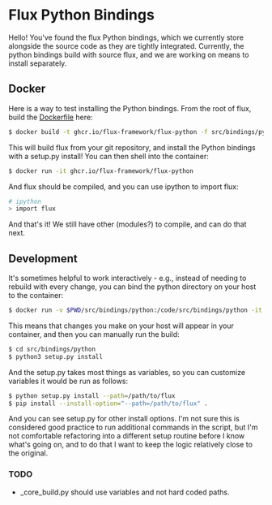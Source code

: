 # Flux Python Bindings

Hello! You've found the flux Python bindings, which we currently store alongside
the source code as they are tightly integrated. Currently, the python
bindings build with source flux, and we are working on means to install separately.

## Docker

Here is a way to test installing the Python bindings. From the root of flux,
build the [Dockerfile](Dockerfile) here:

```bash
$ docker build -t ghcr.io/flux-framework/flux-python -f src/bindings/python/Dockerfile .
```

This will build flux from your git repository, and install the Python bindings
with a setup.py install! You can then shell into the container:

```bash
$ docker run -it ghcr.io/flux-framework/flux-python
```

And flux should be compiled, and you can use ipython to import flux:

```bash
# ipython
> import flux
```

And that's it! We still have other (modules?) to compile, and can do that next.

## Development

It's sometimes helpful to work interactively - e.g., instead of needing to rebuild with every change,
you can bind the python directory on your host to the container:

```bash
$ docker run -v $PWD/src/bindings/python:/code/src/bindings/python -it ghcr.io/flux-framework/flux-python
```

This means that changes you make on your host will appear in your container, and then you can
manually run the build:

```bash
$ cd src/bindings/python
$ python3 setup.py install
```

And the setup.py takes most things as variables, so you can customize variables it would be run as follows:

```bash
$ python setup.py install --path=/path/to/flux
$ pip install --install-option="--path=/path/to/flux" .
```

And you can see setup.py for other install options. I'm not sure this is considered good practice
to run additional commands in the script, but I'm not comfortable refactoring into a different
setup routine before I know what's going on, and to do that I want to keep the logic 
relatively close to the original.

### TODO

 - _core_build.py should use variables and not hard coded paths.
